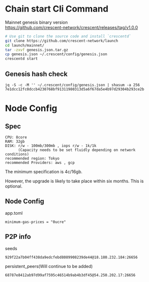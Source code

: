 # Chain start Cli Command
Mainnet genesis binary version\
https://github.com/crescent-network/crescent/releases/tag/v1.0.0

```bash
# Use git to clone the source code and install `crescentd`
git clone https://github.com/crescent-network/launch
cd launch/mainnet/
tar -zxvf genesis.json.tar.gz
cp genesis.json ~/.crescent/config/genesis.json
crescentd start
```
## Genesis hash check
```
jq -S -c -M '' ~/.crescent/config/genesis.json | shasum -a 256 
7e1dcc12fc0dccb4230768bf91311980313d5a6f67da5e4b97d29304b293ce2b
```

# Node Config

## Spec
```
CPU: 8core
RAM: 32gb
DISK: r/w - 100mb/300mb , iops r/w - 1k/1k
      (Capacity needs to be set fluidly depending on network conditions)
recommended region: Tokyo
recommended Providers: aws , gcp
```
The minimum specification is 4c/16gb.

However, the upgrade is likely to take place within six months. This is optional.

## Node Config
app.toml
```
minimum-gas-prices = "0ucre"
```

## P2P info
seeds
```
929f22a7b04ff438da9edcfebd8089908239de44@18.180.232.184:26656
```

persistent_peers(Will continue to be added)
```
68787e8412ab97d99af7595c46514b9ab4b3df45@54.250.202.17:26656
```